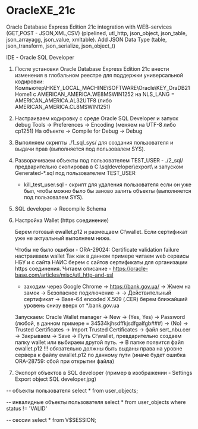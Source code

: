 # OracleXE_21c
Oracle Database Express Edition 21c integration with WEB-services (GET,POST - JSON,XML,CSV) (pipelined, utl_http, json_object, json_table, json_arrayagg, json_value, xmltable).
Add JSON Data Type (table, json_transform, json_serialize, json_object_t)

IDE - Oracle SQL Developer

1) После установки Oracle Database Express Edition 21c внести изменения в глобальном реестре для поддержки универсальной кодировки:
   Компьютер\HKEY_LOCAL_MACHINE\SOFTWARE\Oracle\KEY_OraDB21Home1 c AMERICAN_AMERICA.WE8MSWIN1252
   на NLS_LANG = AMERICAN_AMERICA.AL32UTF8 (либо AMERICAN_AMERICA.CL8MSWIN1251)

2) Настраиваем кодировку с среде Oracle SQL Developer и запуск debug
   Tools -> Preferences -> Encoding (меняем на UTF-8 либо cp1251)
   На объекте -> Compile for Debug -> Debug

3) Выполняем скрипты ./1_sql_sys/ для создания пользователя и выдачи прав (выполняется под пользовалем SYS).

4) Разворачиваем объекты под пользователем TEST_USER - ./2_sql/ предварительно скопировав в C:\sqldeveloper\export\ и запуском Generated-*.sql под пользователем TEST_USER
   - kill_test_user.sql - скрипт для удаления пользователя если он уже был, чтобы можно было бы заново залить объекты (выполняется под пользовалем SYS).

5) SQL developer -> Recompile Sсhema

6) Настройка Wallet (https соединение)

   Берем готовый ewallet.p12 и размещаем C:\wallet.
   Если сертификат уже не актуальный выполняем ниже.

   Чтобы не было ошибки - ORA-29024: Certificate validation failure настраиваем wallet
   Так как в данном примере читаем web сервисы НБУ и с сайта НАИС берем с сайтов сертификаты для организации https соединения.
   Читаем описание - https://oracle-base.com/articles/misc/utl_http-and-ssl
   - заходим через Google Chrome -> https://bank.gov.ua/ -> Жмем на замок -> Безопасное подключение ->
     -> Действительный сертификат -> Base-64 encoded X.509 (.CER) берем ближайший уровень снизу вверх от *.bank.gov.ua

   Запускаем:
   Oracle Wallet manager -> New -> (Yes, Yes) -> Password (любой, в данном примере = 34534kjhsdffkjsdfgalfgb###) -> (No)
   -> Trusted Certificates -> Import Trusted Certificates -> файл sert_nbu.cer
   -> Закрываем -> Save -> Путь C:\wallet, превдарительно создаем папку wallet или выбираем другой путь.
   -> В папке появится файл ewallet.p12
   !!! обязательно должны быть выданы права на уровне сервера к файлу ewallet.p12 по данному пути (иначе будет ошибка ORA-28759: сбой при открытии файла)

7) Экспорт объектов в SQL developer (пример в изображении - Settings Export object SQL developer.jpg)

-- объекты пользователя
select * from user_objects;

-- инвалидные объекты пользователя
select * from user_objects where status != 'VALID'

-- сессии
select * from V$SESSION;
